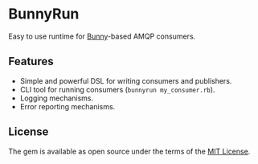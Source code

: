 # BunnyRun

Easy to use runtime for [Bunny](http://rubybunny.info/)-based AMQP consumers.

## Features

- Simple and powerful DSL for writing consumers and publishers.
- CLI tool for running consumers (`bunnyrun my_consumer.rb`).
- Logging mechanisms.
- Error reporting mechanisms.

## License

The gem is available as open source under the terms of
the [MIT License](http://opensource.org/licenses/MIT).
